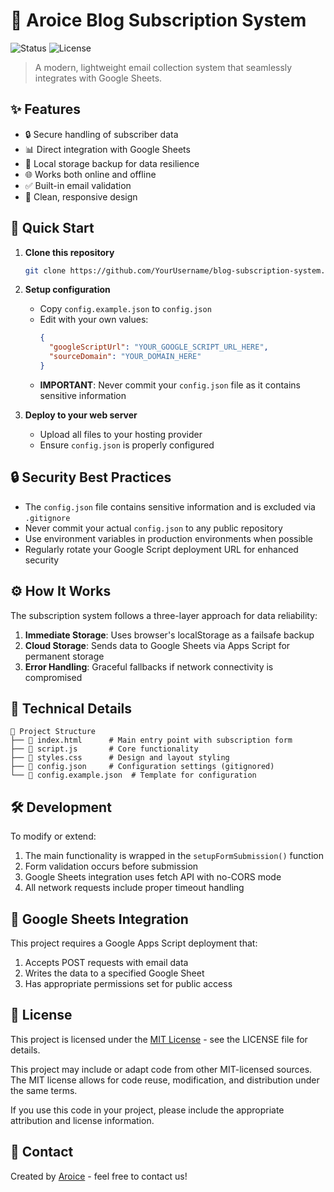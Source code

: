# 📧 Aroice Blog Subscription System

![Status](https://img.shields.io/badge/status-active-success.svg)
![License](https://img.shields.io/badge/license-MIT-blue.svg)

> A modern, lightweight email collection system that seamlessly integrates with Google Sheets.

## ✨ Features

- 🔒 Secure handling of subscriber data
- 📊 Direct integration with Google Sheets
- 💾 Local storage backup for data resilience
- 🌐 Works both online and offline
- ✅ Built-in email validation
- 🎨 Clean, responsive design

## 🚀 Quick Start

1. **Clone this repository**
   ```bash
   git clone https://github.com/YourUsername/blog-subscription-system.git
   ```

2. **Setup configuration**
   - Copy `config.example.json` to `config.json`
   - Edit with your own values:
     ```json
     {
       "googleScriptUrl": "YOUR_GOOGLE_SCRIPT_URL_HERE",
       "sourceDomain": "YOUR_DOMAIN_HERE"
     }
     ```
   - **IMPORTANT**: Never commit your `config.json` file as it contains sensitive information

3. **Deploy to your web server**
   - Upload all files to your hosting provider
   - Ensure `config.json` is properly configured

## 🔒 Security Best Practices

- The `config.json` file contains sensitive information and is excluded via `.gitignore`
- Never commit your actual `config.json` to any public repository
- Use environment variables in production environments when possible
- Regularly rotate your Google Script deployment URL for enhanced security

## ⚙️ How It Works

The subscription system follows a three-layer approach for data reliability:

1. **Immediate Storage**: Uses browser's localStorage as a failsafe backup
2. **Cloud Storage**: Sends data to Google Sheets via Apps Script for permanent storage
3. **Error Handling**: Graceful fallbacks if network connectivity is compromised

## 🧰 Technical Details

```
📁 Project Structure
├── 📄 index.html      # Main entry point with subscription form
├── 📄 script.js       # Core functionality
├── 📄 styles.css      # Design and layout styling
├── 📄 config.json     # Configuration settings (gitignored)
└── 📄 config.example.json  # Template for configuration
```

## 🛠️ Development

To modify or extend:

1. The main functionality is wrapped in the `setupFormSubmission()` function
2. Form validation occurs before submission
3. Google Sheets integration uses fetch API with no-CORS mode
4. All network requests include proper timeout handling

## 🔄 Google Sheets Integration

This project requires a Google Apps Script deployment that:
1. Accepts POST requests with email data
2. Writes the data to a specified Google Sheet
3. Has appropriate permissions set for public access

## 📝 License

This project is licensed under the [MIT License](LICENSE) - see the LICENSE file for details.

This project may include or adapt code from other MIT-licensed sources. The MIT license allows for code reuse, modification, and distribution under the same terms.

If you use this code in your project, please include the appropriate attribution and license information.

## 👥 Contact

Created by [Aroice](https://aroice.in) - feel free to contact us!
